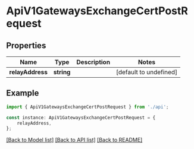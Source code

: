 # ApiV1GatewaysExchangeCertPostRequest


## Properties

Name | Type | Description | Notes
------------ | ------------- | ------------- | -------------
**relayAddress** | **string** |  | [default to undefined]

## Example

```typescript
import { ApiV1GatewaysExchangeCertPostRequest } from './api';

const instance: ApiV1GatewaysExchangeCertPostRequest = {
    relayAddress,
};
```

[[Back to Model list]](../README.md#documentation-for-models) [[Back to API list]](../README.md#documentation-for-api-endpoints) [[Back to README]](../README.md)
